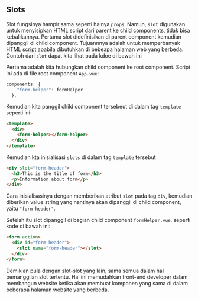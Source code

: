 ## Slots

Slot fungsinya hampir sama seperti halnya `props`. Namun, `slot` digunakan untuk menyisipkan HTML script dari parent ke child components, tidak bisa kebalikannya. Pertama slot didefinisikan di parent component kemudian dipanggil di child component. Tujuannnya adalah untuk memperbanyak HTML script apabila dibutuhkan di bebeapa halaman web yang berbeda. Contoh dari `slot` dapat kita lihat pada kdoe di bawah ini

Pertama adalah kita hubungkan child component ke root component. Script ini ada di file root component `App.vue`:

```js
components: {
    "form-helper": formHelper
  },
```

Kemudian kita panggil child component tersebeut di dalam tag `template` seperti ini:

```html
<template>
  <div>
    <form-helper></form-helper>
  </div>
</template>
```

Kemudian kta inisialisasi `slots` di dalam tag `template` tersebut

```html
<div slot="form-header">
  <h3>This is the title of form</h3>
  <p>Information about form</p>
</div>
```

Cara inisialisasinya dengan memberikan atribut `slot` pada tag `div`, kemudian diberikan value string yang nantinya akan dipanggil di child component, yaitu `"form-header"`.

Setelah itu slot dipanggil di bagian child component `formHelper.vue`, seperti kode di bawah ini:

```html
<form action>
  <div id="form-header">
    <slot name="form-header"></slot>
  </div>
</form>
```

Demikian pula dengan slot-slot yang lain, sama semua dalam hal pemanggilan slot tertentu. Hal ini memudahkan front-end developer dalam membangun website ketika akan membuat komponen yang sama di dalam beberapa halaman website yang berbeda.
